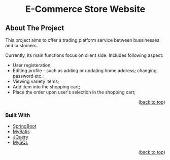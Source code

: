 


<!-- PROJECT LOGO -->
<br />
<div align="center">
  <h1 align="center">E-Commerce Store Website</h3>
</div>




<!-- ABOUT THE PROJECT -->
## About The Project

This project aims to offer a trading platform service between bussinesses and customers. 

Currently, its main functions focus on client side. Includes following aspect:
* User registeration;
* Editing profile - such as adding or updating home address; changing password etc.;
* Viewing variety items;
* Add item into the shopping cart;
* Place the order upon user's selection in the shopping cart;



<p align="right">(<a href="#top">back to top</a>)</p>



### Built With

* [SpringBoot](https://spring.io/)
* [MyBatis](https://blog.mybatis.org/)
* [JQuery](https://jquery.com)
* [MySQL](https://mysql.com)

<p align="right">(<a href="#top">back to top</a>)</p>

